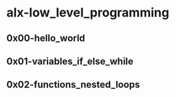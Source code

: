 # alx-low_level_programming

## 0x00-hello_world

## 0x01-variables_if_else_while

## 0x02-functions_nested_loops


